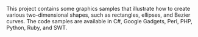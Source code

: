 This project contains some graphics samples that illustrate how to create various two-dimensional shapes, such as rectangles, ellipses, and Bezier curves.  The code samples are available in C#, Google Gadgets, Perl, PHP, Python, Ruby, and SWT.
